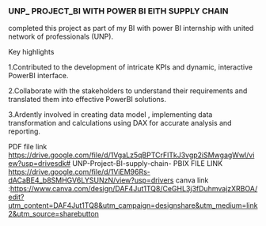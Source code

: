 ### UNP_ PROJECT_BI WITH POWER BI EITH SUPPLY CHAIN 


completed this project as part of my BI with power BI internship with united network of professionals (UNP).
 
Key highlights

1.Contributed to the development of intricate KPIs and dynamic, interactive PowerBI interface.

2.Collaborate with the stakeholders to understand their requirements and translated them into effective PowerBI solutions.

3.Ardently involved in creating data model , implementing data transformation and calculations using DAX for accurate analysis and reporting.

PDF file  link  https://drive.google.com/file/d/1VgaLz5qBPTCrFlTkJ3vgp2iSMwgagWwl/view?usp=drivesdk# UNP-Project-BI-supply-chain-
 PBIX FILE LINK https://drive.google.com/file/d/1ViEM96Rs-dACaBE4_b8SMHGV6LYSUNzN/view?usp=drivers 
canva link :https://www.canva.com/design/DAF4Jut1TQ8/CeGHL3j3fDuhmvajzXRBOA/edit?utm_content=DAF4Jut1TQ8&utm_campaign=designshare&utm_medium=link2&utm_source=sharebutton
